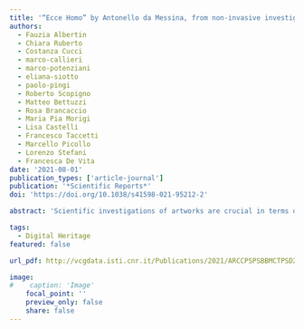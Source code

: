 ```yaml
---
title: '“Ecce Homo” by Antonello da Messina, from non-invasive investigations to data fusion and dissemination'
authors:
  - Fauzia Albertin
  - Chiara Ruberto
  - Costanza Cucci
  - marco-callieri
  - marco-potenziani
  - eliana-siotto
  - paolo-pingi
  - Roberto Scopigno
  - Matteo Bettuzzi
  - Rosa Brancaccio
  - Maria Pia Morigi
  - Lisa Castelli
  - Francesco Taccetti
  - Marcello Picollo
  - Lorenzo Stefani
  - Francesca De Vita
date: '2021-08-01'
publication_types: ['article-journal']
publication: '*Scientific Reports*'
doi: 'https://doi.org/10.1038/s41598-021-95212-2'

abstract: 'Scientific investigations of artworks are crucial in terms of preservation since they provide a measurable evaluation of the materials and the state of conservation. This is the case of Antonello da Messina''s painting ''Ecce Homo'': its delicate state of conservation, with the need for constant monitoring, required a broad and in-depth diagnostic campaign to support the restorers. The project was carried out entirely in situ using non-invasive cutting-edge techniques and proposes a multimodal and data-centric approach, integrating 3D and 2D methodologies. The surface irregularities and the support were analysed with a structured-light 3D scanner and X-ray tomography. The painting materials were investigated with X-ray fluorescence scanning (MA-XRF) and reflectance hyperspectral imaging (HSI). Primarily, the data were jointly used for a scientific scope and provided new knowledge of the painting in terms of materials and painting techniques. In addition, two web-based interactive platforms were developed: one to provide restorers and experts with a new perspective of the hidden geometries of the painting, and the other targeted at the general public for dissemination purposes. The results of the Ecce Homo scientific analysis were exhibited, using a touch-screen interface, and developed for different user levels, from adults to kids.'

tags:
  - Digital Heritage
featured: false

url_pdf: http://vcgdata.isti.cnr.it/Publications/2021/ARCCPSPSBBMCTPSD21/Albertin_et_al-2021-Scientific_Reports.pdf

image:
#    caption: 'Image'
    focal_point: ''
    preview_only: false
    share: false
---
```

<!--
{{< figure src="http://vcgdata.isti.cnr.it/Publications/2021/ARCCPSPSBBMCTPSD21/Figure_1.png" >}}
{{< figure src="http://vcgdata.isti.cnr.it/Publications/2021/ARCCPSPSBBMCTPSD21/Figure_2.png" >}}
{{< figure src="http://vcgdata.isti.cnr.it/Publications/2021/ARCCPSPSBBMCTPSD21/Figure_3.png" >}}
{{< figure src="http://vcgdata.isti.cnr.it/Publications/2021/ARCCPSPSBBMCTPSD21/Figure_5_new.png" >}}
{{< figure src="http://vcgdata.isti.cnr.it/Publications/2021/ARCCPSPSBBMCTPSD21/Figure_6_new.png" >}}
{{< figure src="http://vcgdata.isti.cnr.it/Publications/2021/ARCCPSPSBBMCTPSD21/Figure_7.png" >}}
{{< figure src="http://vcgdata.isti.cnr.it/Publications/2021/ARCCPSPSBBMCTPSD21/Figure_8_new.png" >}}
{{< figure src="http://vcgdata.isti.cnr.it/Publications/2021/ARCCPSPSBBMCTPSD21/Figure_9.png" >}}
{{< figure src="http://vcgdata.isti.cnr.it/Publications/2021/ARCCPSPSBBMCTPSD21/Figure_10.png" >}}
{{< figure src="http://vcgdata.isti.cnr.it/Publications/2021/ARCCPSPSBBMCTPSD21/Figure_11.png" >}}
{{< figure src="http://vcgdata.isti.cnr.it/Publications/2021/ARCCPSPSBBMCTPSD21/Figure_12.png" >}}
{{< figure src="http://vcgdata.isti.cnr.it/Publications/2021/ARCCPSPSBBMCTPSD21/Figure_13_new.png" >}}
{{< figure src="http://vcgdata.isti.cnr.it/Publications/2021/ARCCPSPSBBMCTPSD21/Figure_14.png" >}}
-->